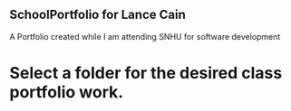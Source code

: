 ## SchoolPortfolio for Lance Cain
A Portfolio created while I am attending SNHU for software development

# Select a folder for the desired class portfolio work.
